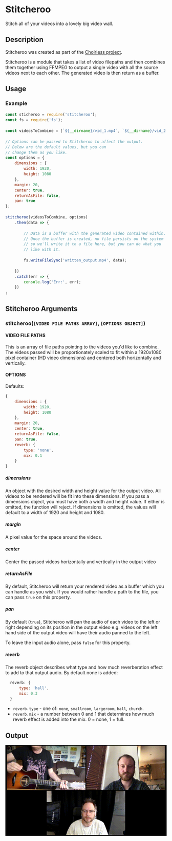 # Stitcheroo

Stitch all of your videos into a lovely big video wall.

## Description

Stitcheroo was created as part of the [Choirless project](https://github.com/choirless).

Stitcheroo is a module that takes a list of video filepaths and then combines them together using FFMPEG to output a single video with all the source videos next to each other. The generated video is then return as a buffer.

## Usage

### Example

```javascript
const sticheroo = require('stitcheroo');
const fs = require('fs');

const videosToCombine = [`${__dirname}/vid_1.mp4`, `${__dirname}/vid_2.mp4`, `${__dirname}/vid_3.mp4`]

// Options can be passed to Stitcheroo to affect the output.
// Below are the default values, but you can  
// change them as you like.
const options = {
    dimensions : {
        width: 1920,
        height: 1080
    },
    margin: 20,
    center: true,
    returnAsFile: false,
    pan: true
};

stitcheroo(videosToCombine, options)
    .then(data => {

        // Data is a buffer with the generated video contained within.
        // Once the buffer is created, no file persists on the system
        // so we'll write it to a file here, but you can do what you
        // like with it.

        fs.writeFileSync('written_output.mp4', data);

    })
    .catch(err => {
        console.log('Err:', err);
    })
;

```

## Stitcheroo Arguments

### stitcheroo(`[VIDEO FILE PATHS ARRAY]`, `[OPTIONS OBJECT]`)

#### VIDEO FILE PATHS

This is an array of file paths pointing to the videos you'd like to combine. The videos passed will be proportionately scaled to fit within a 1920x1080 pixel container (HD video dimensions) and centered both horizontally and vertically.

#### OPTIONS

Defaults:
```javascript
{
    dimensions : {
        width: 1920,
        height: 1080
    },
    margin: 20,
    center: true,
    returnAsFile: false,
    pan: true,
    reverb: {
        type: 'none',
        mix: 0.1
    }
}
```

##### dimensions

An object with the desired width and height value for the output video. All videos to be rendered will be fit into these dimensions. If you pass a dimensions object, you must have both a width and height value. If either is omitted, the function will reject. If dimensions is omitted, the values will default to a width of 1920 and height and 1080.

##### margin

A pixel value for the space around the videos.

##### center

Center the passed videos horizontally and vertically in the output video

##### returnAsFile

By default, Stitcheroo will return your rendered video as a buffer which you can handle as you wish. If you would rather handle a path to the file, you can pass `true` on this property.

##### pan

By default (`true`), Stitcheroo will pan the audio of each video to the left or right depending on its position in the output video e.g. videos on the left hand side of the output video will have their audio panned to the left.

To leave the input audio alone, pass `false` for this property.

##### reverb

The reverb object describes what type and how much reverberation effect to add to that output audio. By default none is added:

```js
  reverb: {
      type: 'hall', 
      mix: 0.3
  }
```

- `reverb.type` - one of: `none`, `smallroom`, `largeroom`, `hall`, `church`.
- `reverb.mix` - a number between 0 and 1 that determines how much reverb effect is added into the mix. 0 = none, 1 = full.

## Output

![An animated GIF of the kind of output you can expect](output.gif)